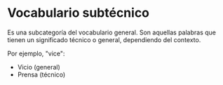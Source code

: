 # Vocabulario subtécnico
Es una subcategoría del vocabulario general. Son aquellas palabras que tienen un significado técnico o general, dependiendo del contexto.

Por ejemplo, "vice":
- Vicio (general)
- Prensa (técnico)